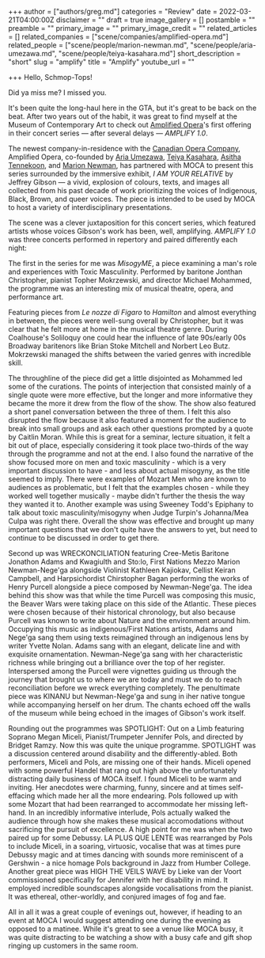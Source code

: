 +++
author = ["authors/greg.md"]
categories = "Review"
date = 2022-03-21T04:00:00Z
disclaimer = ""
draft = true
image_gallery = []
postamble = ""
preamble = ""
primary_image = ""
primary_image_credit = ""
related_articles = []
related_companies = ["scene/companies/amplified-opera.md"]
related_people = ["scene/people/marion-newman.md", "scene/people/aria-umezawa.md", "scene/people/teiya-kasahara.md"]
short_description = "short"
slug = "amplify"
title = "Amplify"
youtube_url = ""

+++
Hello, Schmop-Tops!

Did ya miss me? I missed you.

It's been quite the long-haul here in the GTA, but it's great to be back on the beat. After two years out of the habit, it was great to find myself at the Museum of Contemporary Art to check out [Amplified Opera](/scene/companies/amplified-opera/)'s first offering in their concert series — after several delays — _AMPLIFY 1.0_.

The newest company-in-residence with the [Canadian Opera Company](/scene/companies/canadian-opera-company/), Amplified Opera, co-founded by [Aria Umezawa](/scene/people/aria-umezawa/), [Teiya Kasahara](/scene/people/teiya-kasahara/), [Asitha Tennekoon](/scene/people/asitha-tennekoon/), and [Marion Newman](/scene/people/marion-newman/), has partnered with MOCA to present this series surrounded by the immersive exhibit, _I AM YOUR RELATIVE_ by Jeffrey Gibson — a vivid, explosion of colours, texts, and images all collected from his past decade of work prioritizing the voices of Indigenous, Black, Brown, and queer voices. The piece is intended to be used by MOCA to host a variety of interdisciplinary presentations.

The scene was a clever juxtaposition for this concert series, which featured artists whose voices Gibson's work has been, well, amplifying. _AMPLIFY 1.0_ was three concerts performed in repertory and paired differently each night:

The first in the series for me was _MisogyME_, a piece examining a man's role and experiences with Toxic Masculinity. Performed by baritone Jonthan Christopher, pianist Topher Mokrzewski, and director Michael Mohammed, the programme was an interesting mix of musical theatre, opera, and performance art. 

Featuring pieces from _Le nozze di Figaro_ to _Hamilton_ and almost everything in between, the pieces were well-sung overall by Christopher, but it was clear that he felt more at home in the musical theatre genre. During Coalhouse's Soliloquy one could hear the influence of late 90s/early 00s Broadway baritenors like Brian Stoke Mitchell and Norbert Leo Butz. Mokrzewski managed the shifts between the varied genres with incredible skill. 

The throughline of the piece did get a little disjointed as Mohammed led some of the curations. The points of interjection that consisted mainly of a single quote were more effective, but the longer and more informative they became the more it drew from the flow of the show. The show also featured a short panel conversation between the three of them. I felt this also disrupted the flow because it also featured a moment for the audience to break into small groups and ask each other questions prompted by a quote by Caitlin Moran. While this is great for a seminar, lecture situation, it felt a bit out of place, especially considering it took place two-thirds of the way through the programme and not at the end. I also found the narrative of the show focused more on men and toxic masculinity - which is a very important discussion to have - and less about actual misogyny, as the title seemed to imply. There were examples of Mozart Men who are known to audiences as problematic, but I felt that the examples chosen - while they worked well together musically - maybe didn't further the thesis the way they wanted it to. Another example was using Sweeney Todd's Epiphany to talk about toxic masculinity/misogyny when Judge Turpin's Johanna/Mea Culpa was right there. Overall the show was effective and brought up many important questions that we don't quite have the answers to yet, but need to continue to be discussed in order to get there.

Second up was WRECKONCILIATION featuring Cree-Metis Baritone Jonathon Adams and Kwagiulth and Sto:lo, First Nations Mezzo Marion Newman-Nege'ga alongside Violinist Kathleen Kajiokav, Cellist Keiran Campbell, and Harpsichordist Chirstopher Bagan performing the works of Henry Purcell alongside a piece composed by Newman-Nege'ga. The idea behind this show was that while the time Purcell was composing this music, the Beaver Wars were taking place on this side of the Atlantic. These pieces were chosen because of their historical chronology, but also because Purcell was known to write about Nature and the environment around him. Occupying this music as indigenous/First Nations artists, Adams and Nege'ga sang them using texts reimagined through an indigenous lens by writer Yvette Nolan. Adams sang with an elegant, delicate line and with exquisite ornamentation. Newman-Nege'ga sang with her characteristic richness while bringing out a brilliance over the top of her register. Interspersed among the Purcell were vignettes guiding us through the journey that brought us to where we are today and must we do to reach reconciliation before we wreck everything completely. The penultimate piece was KINANU but Newman-Nege'ga and sung in iher native tongue while accompanying herself on her drum. The chants echoed off the walls of the museum while being echoed in the images of Gibson's work itself.

Rounding out the programmes was SPOTLIGHT: Out on a Limb featuring Soprano Megan Miceli, Pianist/Trumpeter Jennifer Pols, and directed by Bridget Ramzy. Now this was quite the unique programme. SPOTLIGHT was a discussion centered around disability and the differently-abled. Both performers, Miceli and Pols, are missing one of their hands. Miceli opened with some powerful Handel that rang out high above the unfortunately distracting daily business of MOCA itself. I found Miceli to be warm and inviting. Her anecdotes were charming, funny, sincere and at times self-effacing which made her all the more endearing. Pols followed up with some Mozart that had been rearranged to accommodate her missing left-hand. In an incredibly informative interlude, Pols actually walked the audience through how she makes these musical accomodations without sacrificing the pursuit of excellence. A high point for me was when the two paired up for some Debussy. LA PLUS QUE LENTE was rearranged by Pols to include Miceli, in a soaring, virtuosic, vocalise that was at times pure Debussy magic and at times dancing with sounds more reminiscent of a Gershwin - a nice homage Pols background in Jazz from Humber College. Another great piece was HIGH THE VEILS WAVE by Lieke van der Voort commissioned specifically for Jennifer with her disability in mind. It employed incredible soundscapes alongside vocalisations from the pianist. It was ethereal, other-worldly, and conjured images of fog and fae.

All in all it was a great couple of evenings out, however, if heading to an event at MOCA I would suggest attending one during the evening as opposed to a matinee. While it's great to see a venue like MOCA busy, it was quite distracting to be watching a show with a busy cafe and gift shop ringing up customers in the same room.